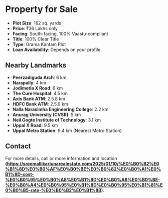 # Property for Sale

- **Plot Size**: 162 sq. yards
- **Price**: ₹36 Lakhs only
- **Facing**: South-facing, 100% Vaastu-compliant
- **Title**: 100% Clear Title
- **Type**: Grama Kantam Plot
- **Loan Availability**: Depends on your profile

## Nearby Landmarks

- **Peerzadiguda Arch**: 6 km
- **Narapally**: 4 km
- **Jodimetla X Road**: 6 km
- **The Cure Hospital**: 4.5 km
- **Axis Bank ATM**: 2.5.8 km
- **HDFC Bank ATM**: 2.5.9 km
- **Nalla Narasimha Engineering College**: 2.2 km
- **Anurag University (CVSR)**: 5 km
- **Neil Gogte Institute of Technology**: 3.1 km
- **Uppal X Road**: 9.5 km
- **Uppal Metro Station**: 9.4 km (Nearest Metro Station)

## Contact

For more details, call or more information and location  **(https://sreemallikarjunarealestate.com/2025/01/10/%E0%B0%B2%E0%B1%8D%E0%B0%AF%E0%B0%BE%E0%B0%82%E0%B0%A1%E0%B1%8D-cost-%E0%B0%95%E0%B0%A8%E0%B1%8D%E0%B0%A8%E0%B0%BE-%E0%B0%A4%E0%B0%95%E0%B1%8D%E0%B0%95%E0%B1%81%E0%B0%B5-rate-%E0%B0%B2%E0%B1%8B)**.
